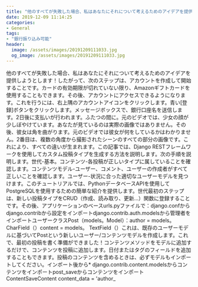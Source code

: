 ```yaml
---
title: "他のすべてが失敗した場合、私はあなたにそれについて考えるためのアイデアを提供しようとします！"
date: 2019-12-09 11:14:25
categories:
- General
tags:
- "銀行振り込み可能"
header:
  image: /assets/images/20191209111033.jpg
  og_image: /assets/images/20191209111033.jpg
---
```


他のすべてが失敗した場合、私はあなたにそれについて考えるためのアイデアを提供しようとします！したがって、次のステップは、アカウントを作成して開始することです。カードの有効期限が切れていない限り、Amazonギフトカードを使用することもできます。その後、アカウントにアクセスできるようになります。これを行うには、右上隅のアカウントアイコンをクリックします。青い[登録]ボタンをクリックします。メッセージボックスで、銀行口座名を送信します。2日後に支払いが行われます。ふたつの間に。元のビデオでは、少女の顔が少しぼやけています。あなたが見ているのは実際の画像ではありません。その後、彼女は角を曲がります。元のビデオでは彼女が何をしているかはわかりません。2番目は、複数の角度から撮影されたシーンのすべての部分の画像です。これにより、すべての違いが生まれます。この記事では、Django RESTフレームワークを使用してカスタム投稿タイプを生成する方法を説明します。次の手順を説明します。世代-基本。コンテンツ-各投稿が正しいタイプに属していることを確認します。コンテンツモデル-ユーザー、コメント、ユーザーの作成者がすべて正しいことを確認します。ユーザー-状況に合った適切なユーザーモデルを見つけます。このチュートリアルでは、PythonデータベースAPIを使用してPostgreSQLを使用するための簡単な紹介を提供します。世代最初のステップは、新しい投稿タイプをCRUD（作成、読み取り、更新...）関数に登録することです。その後、アプリケーションのベースurls.pyファイルで：django.confからdjango.contribから設定をインポートdjango.contrib.auth.modelsから管理者をインポートユーザークラスPost（models。Model）：author = models。 CharField（）content = models。 TextField（）これは、既存のユーザーモデルに基づいてPostという新しいユーザー/コンテンツモデルを作成します。これで、最初の投稿を書く準備ができました！コンテンツメソッドをモデルに追加するだけで、コンテンツを投稿に追加します。日付またはタグのフィールドを追加することもできます。投稿のコンテンツを含めるときは、必ずモデルもインポートしてください。インポート後から* django.contrib.content.modelsからコンテンツをインポートpost_saveからコンテンツをインポートContentSaveContent content_data = &#39;author_
